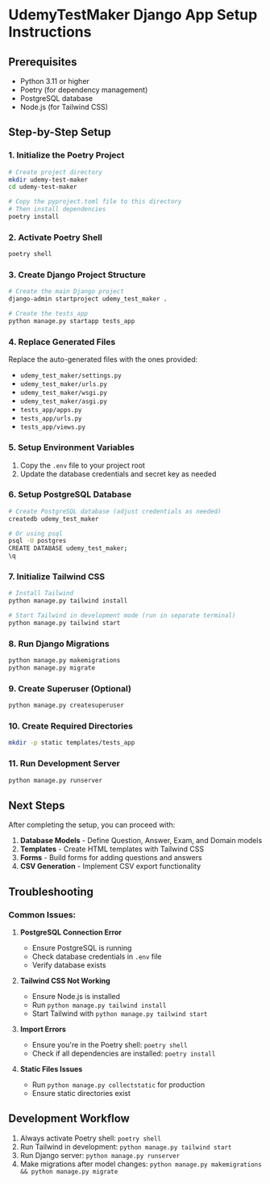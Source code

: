 # UdemyTestMaker Django App Setup Instructions

## Prerequisites
- Python 3.11 or higher
- Poetry (for dependency management)
- PostgreSQL database
- Node.js (for Tailwind CSS)

## Step-by-Step Setup

### 1. Initialize the Poetry Project
```bash
# Create project directory
mkdir udemy-test-maker
cd udemy-test-maker

# Copy the pyproject.toml file to this directory
# Then install dependencies
poetry install
```

### 2. Activate Poetry Shell
```bash
poetry shell
```

### 3. Create Django Project Structure
```bash
# Create the main Django project
django-admin startproject udemy_test_maker .

# Create the tests_app
python manage.py startapp tests_app
```

### 4. Replace Generated Files
Replace the auto-generated files with the ones provided:
- `udemy_test_maker/settings.py`
- `udemy_test_maker/urls.py`
- `udemy_test_maker/wsgi.py`
- `udemy_test_maker/asgi.py`
- `tests_app/apps.py`
- `tests_app/urls.py`
- `tests_app/views.py`

### 5. Setup Environment Variables
1. Copy the `.env` file to your project root
2. Update the database credentials and secret key as needed

### 6. Setup PostgreSQL Database
```bash
# Create PostgreSQL database (adjust credentials as needed)
createdb udemy_test_maker

# Or using psql
psql -U postgres
CREATE DATABASE udemy_test_maker;
\q
```

### 7. Initialize Tailwind CSS
```bash
# Install Tailwind
python manage.py tailwind install

# Start Tailwind in development mode (run in separate terminal)
python manage.py tailwind start
```

### 8. Run Django Migrations
```bash
python manage.py makemigrations
python manage.py migrate
```

### 9. Create Superuser (Optional)
```bash
python manage.py createsuperuser
```

### 10. Create Required Directories
```bash
mkdir -p static templates/tests_app
```

### 11. Run Development Server
```bash
python manage.py runserver
```

## Next Steps

After completing the setup, you can proceed with:
1. **Database Models** - Define Question, Answer, Exam, and Domain models
2. **Templates** - Create HTML templates with Tailwind CSS
3. **Forms** - Build forms for adding questions and answers
4. **CSV Generation** - Implement CSV export functionality

## Troubleshooting

### Common Issues:

1. **PostgreSQL Connection Error**
   - Ensure PostgreSQL is running
   - Check database credentials in `.env` file
   - Verify database exists

2. **Tailwind CSS Not Working**
   - Ensure Node.js is installed
   - Run `python manage.py tailwind install`
   - Start Tailwind with `python manage.py tailwind start`

3. **Import Errors**
   - Ensure you're in the Poetry shell: `poetry shell`
   - Check if all dependencies are installed: `poetry install`

4. **Static Files Issues**
   - Run `python manage.py collectstatic` for production
   - Ensure static directories exist

## Development Workflow

1. Always activate Poetry shell: `poetry shell`
2. Run Tailwind in development: `python manage.py tailwind start`
3. Run Django server: `python manage.py runserver`
4. Make migrations after model changes: `python manage.py makemigrations && python manage.py migrate`